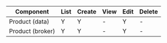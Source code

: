 | Component           | List | Create  | View  | Edit | Delete |
|---------------------|------|---------|-------|------|--------|
| Product (data)      | Y    | Y       | -     | Y    |  -     |
| Product (broker)    | Y    | Y       | -     | Y    |  -     |

